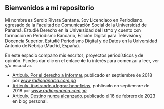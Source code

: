 ## Bienvenidos a mi repositorio

Mi nombre es Sergio Rivera Santana. Soy Licenciado en Periodismo, egresado de la Facultad de Comunicación Social de la Universidad de Panamá. Estudié Derecho en la Universidad del Istmo y cuento con formación en Periodismo Bancario, Edición Digital para Televisión y Docencia Superior. Estudié Periodismo Digital y de Datos en la Universidad Antonio de Nebrija (Madrid, España).

En este espacio comparto mis escritos, proyectos periodísticos y de opinión. Puedes dar clic en el enlace de tu interés para comenzar a leer, ver y/o escuchar.

+ [Articulo. Por el derecho a Informar](articulo1.md), publicado en septiembre de 2018 por _www.radiopanama.com.pa_
+ [Articulo. Aspirando a lograr beneficios](articulo2.md), publicado en septiembre de 2018 por _www.radiopanama.com.pa_
+ [Articulo. Destino nunca alcanzado](articulo3.md), publicado el 16 de febrero de 2023 en blog personal.
